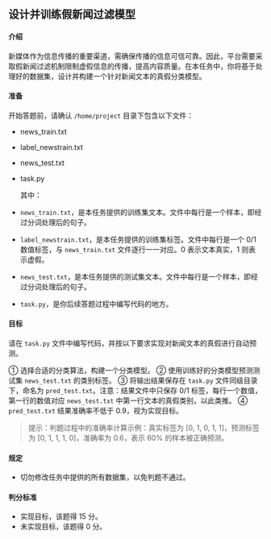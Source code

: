 ## 设计并训练假新闻过滤模型

#### 介绍

新媒体作为信息传播的重要渠道，需确保传播的信息可信可靠。因此，平台需要采取假新闻过滤机制限制虚假信息的传播，提高内容质量。在本任务中，你将基于处理好的数据集，设计并构建一个针对新闻文本的真假分类模型。

#### 准备

开始答题前，请确认 `/home/project` 目录下包含以下文件：

- news_train.txt

- label_newstrain.txt

- news_test.txt

- task.py

  其中：

- `news_train.txt`，是本任务提供的训练集文本。文件中每行是一个样本，即经过分词处理后的句子。

- `label_newstrain.txt`，是本任务提供的训练集标签。文件中每行是一个 0/1 数值标签，与 `news_train.txt` 文件逐行一一对应。0 表示文本真实，1 则表示虚假。

- `news_test.txt`，是本任务提供的测试集文本。文件中每行是一个样本，即经过分词处理后的句子。

- `task.py`，是你后续答题过程中编写代码的地方。

#### 目标

请在 `task.py` 文件中编写代码，并按以下要求实现对新闻文本的真假进行自动预测。

① 选择合适的分类算法，构建一个分类模型。
② 使用训练好的分类模型预测测试集 `news_test.txt` 的类别标签。
③ 将输出结果保存在 `task.py` 文件同级目录下，命名为 `pred_test.txt`。注意：结果文件中只保存 0/1 标签，每行一个数值，第一行的数值对应 `news_test.txt` 中第一行文本的真假类别，以此类推。
④ `pred_test.txt` 结果准确率不低于 0.9，视为实现目标。

> 提示：判题过程中的准确率计算示例：真实标签为 [0, 1, 0, 1, 1]，预测标签为 [0, 1, 1, 1, 0]，准确率为 0.6，表示 60% 的样本被正确预测。

#### 规定

- 切勿修改任务中提供的所有数据集，以免判题不通过。

#### 判分标准

- 实现目标，该题得 15 分。
- 未实现目标，该题得 0 分。